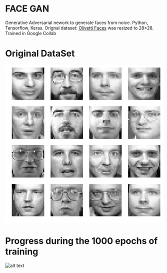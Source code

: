 # FACE GAN
Generative Adversarial nework to generate faces from noice. Python, Tensorflow, Keras.
Orignal dataset: [Olivetti Faces](https://www.kaggle.com/sivarajh/olivetti-faces) was resized to 28*28.
Trained in Google Collab

# Original DataSet
![alt text](olivetti_faces.png?raw=true "Pic")

# Progress during the 1000 epochs of training
![alt text](Olivetti_faces.gif?raw=true "Pic")
